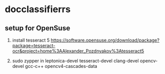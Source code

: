 # docclassifierrs

## setup for OpenSuse
1. install tesseract 5 https://software.opensuse.org/download/package?package=tesseract-ocr&project=home%3AAlexander_Pozdnyakov%3Atesseract5

2. sudo zypper in leptonica-devel tesseract-devel clang-devel opencv-devel gcc-c++ opencv4-cascades-data
